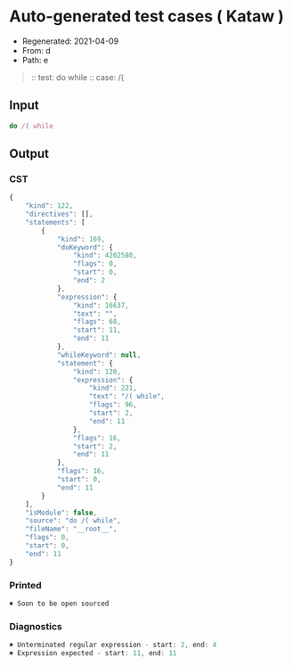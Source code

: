 # Auto-generated test cases ( Kataw )
- Regenerated: 2021-04-09
- From: d
- Path: e
> :: test: do while
> :: case: /(
## Input

`````js
do /( while
`````

## Output
### CST

```javascript
{
    "kind": 122,
    "directives": [],
    "statements": [
        {
            "kind": 169,
            "doKeyword": {
                "kind": 4202580,
                "flags": 0,
                "start": 0,
                "end": 2
            },
            "expression": {
                "kind": 16637,
                "text": "",
                "flags": 68,
                "start": 11,
                "end": 11
            },
            "whileKeyword": null,
            "statement": {
                "kind": 120,
                "expression": {
                    "kind": 221,
                    "text": "/( while",
                    "flags": 96,
                    "start": 2,
                    "end": 11
                },
                "flags": 16,
                "start": 2,
                "end": 11
            },
            "flags": 16,
            "start": 0,
            "end": 11
        }
    ],
    "isModule": false,
    "source": "do /( while",
    "fileName": "__root__",
    "flags": 0,
    "start": 0,
    "end": 11
}
```

### Printed

```javascript
✖ Soon to be open sourced
```

### Diagnostics

```javascript
✖ Unterminated regular expression - start: 2, end: 4
✖ Expression expected - start: 11, end: 11

```

